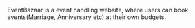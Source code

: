 EventBazaar is a event handling website, where users can book events(Marriage, Anniversary etc) at their own budgets.
